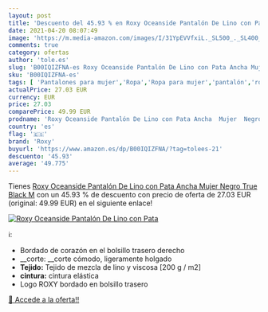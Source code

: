 ```yaml
---
layout: post
title: 'Descuento del 45.93 % en Roxy Oceanside Pantalón De Lino con Pata'
date: 2021-04-20 08:07:49
image: 'https://m.media-amazon.com/images/I/31YpEVVfxiL._SL500_._SL400_.jpg'
comments: true
category: ofertas
author: 'tole.es'
slug: 'B00IQIZFNA-es Roxy Oceanside Pantalón De Lino con Pata Ancha Mujer Negro...'
sku: 'B00IQIZFNA-es'
tags: [ 'Pantalones para mujer','Ropa','Ropa para mujer','pantalón','roxy', ]
actualPrice: 27.03 EUR
currency: EUR
price: 27.03
comparePrice: 49.99 EUR
prodname: 'Roxy Oceanside Pantalón De Lino con Pata Ancha  Mujer  Negro  True Black   M'
country: 'es'
flag: '🇪🇸'
brand: 'Roxy'
buyurl: 'https://www.amazon.es/dp/B00IQIZFNA/?tag=tolees-21'
descuento: '45.93'
average: '49.775'
---
```


Tienes [Roxy Oceanside Pantalón De Lino con Pata Ancha  Mujer  Negro  True Black   M](https://www.amazon.es/dp/B00IQIZFNA/?tag=tolees-21) con un 45.93 % de descuento con precio de oferta de 27.03 EUR (original: 49.99 EUR) en el siguiente enlace!

[![Roxy Oceanside Pantalón De Lino con Pata](https://m.media-amazon.com/images/I/31YpEVVfxiL._SL500_._SL400_.jpg)](https://www.amazon.es/dp/B00IQIZFNA/?tag=tolees-21)

ℹ️:

- Bordado de corazón en el bolsillo trasero derecho
- __corte: __corte cómodo, ligeramente holgado
- __Tejido:__ Tejido de mezcla de lino y viscosa [200 g / m2]
- __cintura:__ cintura elástica
- Logo ROXY bordado en bolsillo trasero

[🛒 Accede a la oferta!!](https://www.amazon.es/dp/B00IQIZFNA/?tag=tolees-21)
